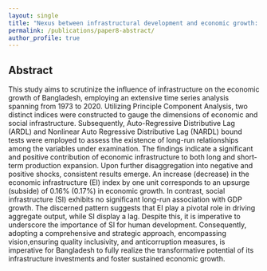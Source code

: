 ```yaml
---
layout: single
title: "Nexus between infrastructural development and economic growth: Evidence from Bangladesh through auto-regressive distributive lag and nonlinear auto-regressive distributive lag analysis."
permalink: /publications/paper8-abstract/
author_profile: true
---
```



## Abstract

This study aims to scrutinize the influence of infrastructure on the economic growth of Bangladesh, employing an extensive time series analysis spanning from 1973 to 2020. Utilizing Principle Component Analysis, two distinct indices were constructed to gauge the dimensions of economic and social infrastructure. Subsequently, Auto-Regressive Distributive Lag (ARDL) and Nonlinear Auto Regressive Distributive Lag (NARDL) bound tests were employed to assess the existence of long-run relationships among the variables under examination. The findings indicate a significant and positive contribution of economic infrastructure to both long and short-term production expansion. Upon further disaggregation into negative and positive shocks, consistent results emerge. An increase (decrease) in the economic infrastructure (EI) index by one unit corresponds to an upsurge (subside) of 0.16% (0.17%) in economic growth. In contrast, social infrastructure (SI) exhibits no significant long-run association with GDP growth. The discerned pattern suggests that EI play a pivotal role in driving aggregate output, while SI display a lag. Despite this, it is imperative to underscore the importance of SI for human development. Consequently, adopting a comprehensive and strategic approach, encompassing vision,ensuring quality inclusivity, and anticorruption measures, is imperative for Bangladesh to fully realize the transformative potential of its infrastructure investments and foster sustained economic growth.
